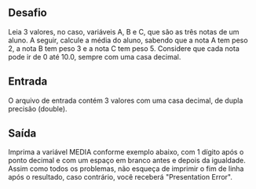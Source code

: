 ## Desafio

Leia 3 valores, no caso, variáveis A, B e C, que são as três notas de um aluno.
A seguir, calcule a média do aluno, sabendo que a nota A tem peso 2, a nota B
tem peso 3 e a nota C tem peso 5. Considere que cada nota pode ir de 0 até
10.0, sempre com uma casa decimal.

## Entrada

O arquivo de entrada contém 3 valores com uma casa decimal, de dupla precisão
(double).

## Saída

Imprima a variável MEDIA conforme exemplo abaixo, com 1 dígito após o ponto
decimal e com um espaço em branco antes e depois da igualdade. Assim como
todos os problemas, não esqueça de imprimir o fim de linha após o resultado,
caso contrário, você receberá "Presentation Error".